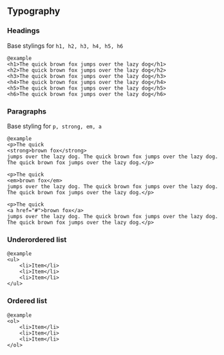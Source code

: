 ## Typography

### Headings
Base stylings for
`h1, h2, h3, h4, h5, h6`

	@example
	<h1>The quick brown fox jumps over the lazy dog</h1>
	<h2>The quick brown fox jumps over the lazy dog</h2>
	<h3>The quick brown fox jumps over the lazy dog</h3>
	<h4>The quick brown fox jumps over the lazy dog</h4>
	<h5>The quick brown fox jumps over the lazy dog</h5>
	<h6>The quick brown fox jumps over the lazy dog</h6>

### Paragraphs
Base styling for `p, strong, em, a`

	@example
	<p>The quick
	<strong>brown fox</strong>
	jumps over the lazy dog. The quick brown fox jumps over the lazy dog. The quick brown fox jumps over the lazy dog.</p>

	<p>The quick
	<em>brown fox</em>
	jumps over the lazy dog. The quick brown fox jumps over the lazy dog. The quick brown fox jumps over the lazy dog.</p>

	<p>The quick
	<a href="#">brown fox</a>
	jumps over the lazy dog. The quick brown fox jumps over the lazy dog. The quick brown fox jumps over the lazy dog.</p>

### Underordered list

	@example
	<ul>
		<li>Item</li>
		<li>Item</li>
		<li>Item</li>
	</ul>

### Ordered list

	@example
	<ol>
		<li>Item</li>
		<li>Item</li>
		<li>Item</li>
	</ol>
